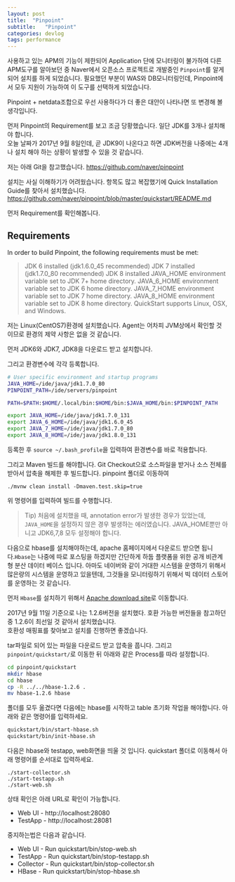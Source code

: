```yaml
---
layout: post
title:  "Pinpoint"
subtitle:   "Pinpoint"
categories: devlog
tags: performance
---
```



사용하고 있는 APM의 기능이 제한되어 Application 단에 모니터링이 불가하여 다른 APM도구를 알아보던 중 Naver에서 오픈소스 프로젝트로 개발중인 `Pinpoint`를 알게 되어 설치를 하게 되었습니다.
필요했던 부분이 WAS와 DB모니터링인데, Pinpoint에서 모두 지원이 가능하여 이 도구를 선택하게 되었습니다.

Pinpoint + netdata조합으로 우선 사용하다가 더 좋은 대안이 나타나면 또 변경해 볼 생각입니다.

먼저 Pinpoint의 Requirement를 보고 조금 당황했습니다.
일단 JDK를 3개나 설치해야 합니다.  
오늘 날짜가 2017년 9월 8일인데, 곧 JDK9이 나온다고 하면 JDK버전을 나중에는 4개나 설치 해야 하는 상황이 발생할 수 있을 것 같습니다.

저는 아래 Git을 참고했습니다.
https://github.com/naver/pinpoint

설치는 사실 이해하기가 어려웠습니다. 항목도 많고 복잡했기에 Quick Installation Guide를 찾아서 설치했습니다.
https://github.com/naver/pinpoint/blob/master/quickstart/README.md

먼저 Requirement를 확인해봅니다.

Requirements
---
In order to build Pinpoint, the following requirements must be met:

>JDK 6 installed (jdk1.6.0_45 recommended)
>JDK 7 installed (jdk1.7.0_80 recommended)
>JDK 8 installed
>JAVA_HOME environment variable set to JDK 7+ home directory.
>JAVA_6_HOME environment variable set to JDK 6 home directory.
>JAVA_7_HOME environment variable set to JDK 7 home directory.
>JAVA_8_HOME environment variable set to JDK 8 home directory.
>QuickStart supports Linux, OSX, and Windows.

저는 Linux(CentOS7)환경에 설치했습니다. Agent는 어차피 JVM상에서 확인할 것 이므로 환경의 제약 사항은 없을 것 같습니다.

먼저 JDK6와 JDK7, JDK8을 다운로드 받고 설치합니다.

그리고 환경변수에 각각 등록합니다.
``` bash
# User specific environment and startup programs
JAVA_HOME=/ide/java/jdk1.7.0_80
PINPOINT_PATH=/ide/servers/pinpoint

PATH=$PATH:$HOME/.local/bin:$HOME/bin:$JAVA_HOME/bin:$PINPOINT_PATH

export JAVA_HOME=/ide/java/jdk1.7.0_131
export JAVA_6_HOME=/ide/java/jdk1.6.0_45
export JAVA_7_HOME=/ide/java/jdk1.7.0_80
export JAVA_8_HOME=/ide/java/jdk1.8.0_131
```

등록한 후 `source ~/.bash_profile`을 입력하여 환경변수를 바로 적용합니다.

그리고 Maven 빌드를 해야합니다. Git Checkout으로 소스파일을 받거나 소스 전체를 받아서 압축을 해제한 후 빌드합니다.
pinpoint 폴더로 이동하여 
```
./mvnw clean install -Dmaven.test.skip=true
```
위 명령어를 입력하여 빌드를 수행합니다.

> Tip) 처음에 설치했을 때, annotation error가 발생한 경우가 있었는데, `JAVA_HOME`을 설정하지 않은 경우 발생하는 에러였습니다. JAVA_HOME뿐만 아니고 JDK6,7,8 모두 설정해야 합니다.

다음으로 hbase를 설치해야하는데, apache 홈페이지에서 다운로드 받으면 됩니다.`Hbase`는 나중에 따로 포스팅을 하겠지만 간단하게 하둡 플랫폼을 위한 공개 비관계형 분산 데이터 베이스 입니다. 아마도 네이버와 같이 거대한 시스템을 운영하기 위해서 많은량의 시스템을 운영하고 있을텐데, 그것들을 모니터링하기 위해서 빅 데이터 스토어를 운영하는 것 같습니다.

먼저 `Hbase`를 설치하기 위해서 [Apache download site](http://apache.mirror.cdnetworks.com/hbase/)로 이동합니다.

2017년 9월 11일 기준으로 나는 1.2.6버전을 설치했다. 호환 가능한 버전들을 참고하던 중 1.2.6이 최선일 것 같아서 설치했습니다.  
호환성 매핑표를 찾아보고 설치를 진행하면 좋겠습니다.

tar파일로 되어 있는 파일을 다운로드 받고 압축을 풉니다. 그리고 `pinpoint/quickstart/`로 이동한 뒤 아래와 같은 Process를 따라 설정합니다.

``` bash
cd pinpoint/quickstart
mkdir hbase
cd hbase
cp -R ../../hbase-1.2.6 .
mv hbase-1.2.6 hbase
```

폴더를 모두 옮겼다면 다음에는 hbase를 시작하고 table 초기화 작업을 해야합니다. 아래와 같은 명령어를 입력하세요.
``` bash
quickstart/bin/start-hbase.sh
quickstart/bin/init-hbase.sh
```

다음은 hbase와 testapp, web화면을 띄울 것 입니다. quickstart 폴더로 이동해서 아래 명령어를 순서대로 입력하세요.
```
./start-collector.sh
./start-testapp.sh
./start-web.sh
```

상태 확인은 아래 URL로 확인이 가능합니다.
- Web UI - http://localhost:28080
- TestApp - http://localhost:28081

중지하는법은 다음과 같습니다.
- Web UI - Run quickstart/bin/stop-web.sh
- TestApp - Run quickstart/bin/stop-testapp.sh
- Collector - Run quickstart/bin/stop-collector.sh
- HBase - Run quickstart/bin/stop-hbase.sh